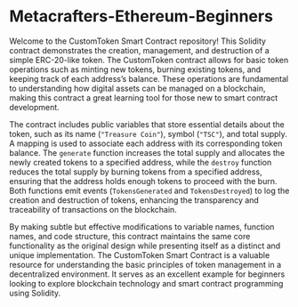 # Metacrafters-Ethereum-Beginners

Welcome to the CustomToken Smart Contract repository! This Solidity contract demonstrates the creation, management, and destruction of a simple ERC-20-like token. The CustomToken contract allows for basic token operations such as minting new tokens, burning existing tokens, and keeping track of each address’s balance. These operations are fundamental to understanding how digital assets can be managed on a blockchain, making this contract a great learning tool for those new to smart contract development.

The contract includes public variables that store essential details about the token, such as its name (`"Treasure Coin"`), symbol (`"TSC"`), and total supply. A mapping is used to associate each address with its corresponding token balance. The `generate` function increases the total supply and allocates the newly created tokens to a specified address, while the `destroy` function reduces the total supply by burning tokens from a specified address, ensuring that the address holds enough tokens to proceed with the burn. Both functions emit events (`TokensGenerated` and `TokensDestroyed`) to log the creation and destruction of tokens, enhancing the transparency and traceability of transactions on the blockchain.

By making subtle but effective modifications to variable names, function names, and code structure, this contract maintains the same core functionality as the original design while presenting itself as a distinct and unique implementation. The CustomToken Smart Contract is a valuable resource for understanding the basic principles of token management in a decentralized environment. It serves as an excellent example for beginners looking to explore blockchain technology and smart contract programming using Solidity.
